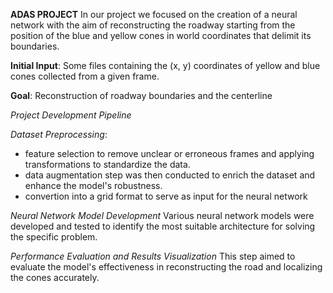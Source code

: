 **ADAS PROJECT**
In our project we focused on the creation of a neural network with the aim of reconstructing the roadway starting from the position of the blue and yellow cones
in world coordinates that delimit its boundaries.

**Initial Input**: Some files containing the (x, y) coordinates of yellow and blue cones collected from a given frame.

**Goal**: Reconstruction of roadway boundaries and the centerline

*Project Development Pipeline*

_Dataset Preprocessing_: 
- feature selection to remove unclear or erroneous frames and applying transformations to standardize the data.
- data augmentation step was then conducted to enrich the dataset and enhance the model's robustness.
- convertion into a grid format to serve as input for the neural network

_Neural Network Model Development_
Various neural network models were developed and tested to identify the most suitable architecture for solving the 
specific problem.

_Performance Evaluation and Results Visualization_
This step aimed to evaluate the model's effectiveness in reconstructing the road and localizing the cones accurately.

